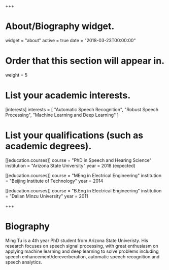 +++
# About/Biography widget.
widget = "about"
active = true
date = "2018-03-23T00:00:00"

# Order that this section will appear in.
weight = 5

# List your academic interests.
[interests]
  interests = [
    "Automatic Speech Recognition",
    "Robust Speech Processing",
    "Machine Learning and Deep Learning"
  ]

# List your qualifications (such as academic degrees).
[[education.courses]]
  course = "PhD in Speech and Hearing Science"
  institution = "Arizona State University"
  year = 2018 (expected)

[[education.courses]]
  course = "MEng in Electrical Engineering"
  institution = "Beijing Institute of Technology"
  year = 2014

[[education.courses]]
  course = "B.Eng in Electrical Engineering"
  institution = "Dalian Minzu University"
  year = 2011
 
+++

# Biography

Ming Tu is a 4th year PhD student from Arizona State Univeristy. His research focuses on speech signal processing, with great enthusiasm on applying machine learning and deep learning to solve problems including speech enhancement/dereverberation, automatic speech recognition and speech analytics.
